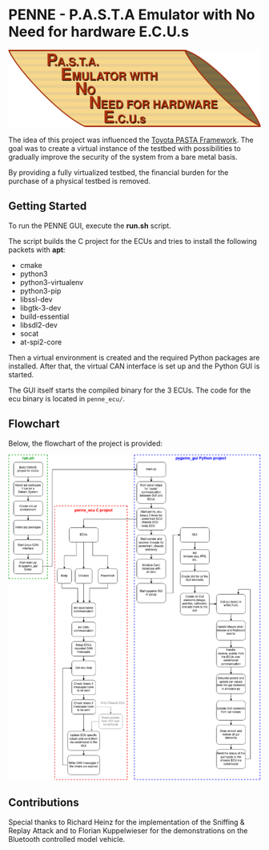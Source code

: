 # PENNE - P.A.S.T.A Emulator with No Need for hardware E.C.U.s

![Logo of the PENNE project](images/penne_logo_transperent.png "Penne Logo")


The idea of this project was influenced the [Toyota PASTA Framework](https://github.com/pasta-auto). The goal was to create a virtual instance of the testbed with possibilities to gradually improve the security of the system from a bare metal basis.

By providing a fully virtualized testbed, the financial burden for the purchase of a physical testbed is removed.

## Getting Started
To run the PENNE GUI, execute the **run.sh** script.

The script builds the C project for the ECUs and tries to install the following packets with **apt**:
- cmake
- python3
- python3-virtualenv
- python3-pip
- libssl-dev
- libgtk-3-dev
- build-essential
- libsdl2-dev
- socat
- at-spi2-core

  
Then a virtual environment is created and the required Python packages are installed. After that, the virtual CAN interface is set up and the Python GUI is started.

The GUI itself starts the compiled binary for the 3 ECUs. The code for the ecu binary is located in `penne_ecu/`.

## Flowchart

Below, the flowchart of the project is provided:

![Flowchart of the PENNE project](images/penne_flowchart_2022_12_07.png "Flowchart")

## Contributions
Special thanks to Richard Heinz for the implementation of the Sniffing & Replay Attack and to Florian Kuppelwieser for the demonstrations on the Bluetooth controlled model vehicle.


